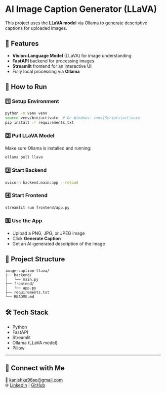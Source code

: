 # AI Image Caption Generator (LLaVA)

This project uses the **LLaVA model** via Ollama to generate descriptive captions for uploaded images.

## 📌 Features

- **Vision-Language Model** (LLaVA) for image understanding
- **FastAPI** backend for processing images
- **Streamlit** frontend for an interactive UI
- Fully local processing via **Ollama**

## 🚀 How to Run

### 1️⃣ Setup Environment

```bash
python -m venv venv
source venv/bin/activate  # On Windows: venv\Scripts\activate
pip install -r requirements.txt
```

### 2️⃣ Pull LLaVA Model

Make sure Ollama is installed and running:

```bash
ollama pull llava
```

### 3️⃣ Start Backend

```bash
uvicorn backend.main:app --reload
```

### 4️⃣ Start Frontend

```bash
streamlit run frontend/app.py
```

### 5️⃣ Use the App

- Upload a PNG, JPG, or JPEG image
- Click **Generate Caption**
- Get an AI-generated description of the image

## 📂 Project Structure

```
image-caption-llava/
├── backend/
│   └── main.py
├── frontend/
│   └── app.py
├── requirements.txt
└── README.md
```

## 🛠 Tech Stack

- Python
- FastAPI
- Streamlit
- Ollama (LLaVA model)
- Pillow

---

## 🔗 Connect with Me

📧 kanishka96se@gmail.com  
🌐 [LinkedIn](https://www.linkedin.com/in/kanishka96/) | [GitHub](https://github.com/Kanishka96ac)
